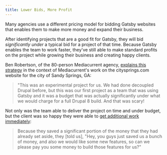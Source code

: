 ```yaml
---
title: Lower Bids, More Profit
---
```


Many agencies use a different pricing model for bidding Gatsby websites that enables them to make more money and expand their business.

After identifying projects that are a good fit for Gatsby, they will bid _significantly under_ a typical bid for a project of that time. Because Gatsby enables the team to work faster, they've still able to make standard profits on the project while growing their business and creating happy clients.

Ben Robertson, of the 80-person Mediacurrent agency, [explains this strategy](https://www.youtube.com/watch?v=QiocnDGnKfs&feature=youtu.be&t=1145) in the context of Mediacurrent's work on the citysprings.com website for the city of Sandy Springs, GA:

> "This was an experimental project for us. We had done decoupled Drupal before, but this was our first project as a team that was using Gatsby and it was a budget that was actually significantly under what we would charge for a full Drupal 8 build. And that was scary!

Not only was the team able to deliver the project on time and under budget, but the client was so happy they were able to [get additional work immediately](https://www.youtube.com/watch?v=QiocnDGnKfs&feature=youtu.be&t=1531):

> Because they saved a significant portion of the money that they had already set aside, they [told us], "Hey, you guys just saved us a bunch of money, and also we would like some new features, so can we please pay you some money to build those features for us?"
